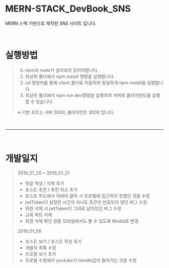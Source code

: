 # MERN-STACK_DevBook_SNS

MERN 스택 기반으로 제작된 SNS 사이트 입니다.

<br/>

# 실행방법
> 
> 0. npm과 node가 설치되어 있어야합니다.
> 1. 최상위 폴더에서 npm install 명령을 실행합니다.
> 2. cd 명령어를 통해 client 폴더로 이동하여 동일하게 npm install을 실행합니다.
> 3. 최상위 폴더에서 npm run dev명령을 실행하여 서버와 클라이언트를 실행할 수 있습니다.
>  
> ※ 기본 포트는 서버 5000, 클라이언트 3000 입니다.

<br/>

<hr/>

<br/>

# 개발일지

> 2019_01_20 ~ 2019_01_21
> * 댓글 작성 / 삭제 추가
> * 포스트 추천 / 추천 취소 추가
> * 포스트 피드에서 아바타 클릭 시 프로필에 접근하지 못했던 것을 수정
> * jwtToken이 설정한 시간이 지나도 토큰이 만료되지 않던 버그 수정
> * 회원 삭제 시 jwtToken이 그대로 남아있던 버그 수정
> * 교육 파트 삭제
> * 회원 삭제 확인 창을 모바일에서도 볼 수 있도록 Modal로 변경


> 2019_01_06
> * 포스트 보기 / 포스트 작성 추가
> * 개발자 목록 수정
> * 프로필 보기 추가
> * 프로필 수정에서 youtube가 handle값이 들어가는 것을 수정
